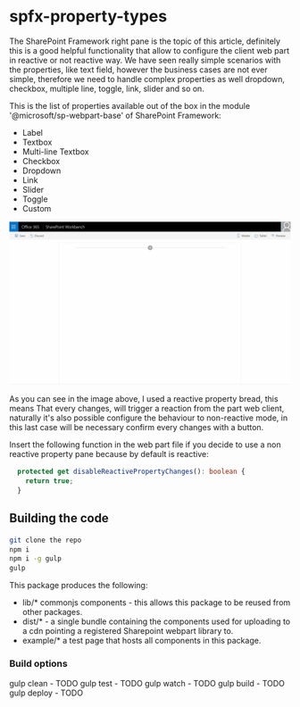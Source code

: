 # spfx-property-types

The SharePoint Framework right pane is the topic of this article, definitely this is a good helpful functionality that allow to configure the client web part in reactive or not reactive way.
We have seen really simple scenarios with the properties, like text field, however the business cases are not ever simple, therefore we need to handle complex properties as well dropdown, checkbox, multiple line, toggle, link, slider and so on.

This is the list of properties available out of the box in the module '@microsoft/sp-webpart-base' of SharePoint Framework:

* Label
* Textbox
* Multi-line Textbox
* Checkbox
* Dropdown
* Link
* Slider
* Toggle
* Custom

![alt text](https://github.com/giuleon/spfx-all-property-types/blob/master/spfx-all-property-types.gif "Demo")

As you can see in the image above, I used a reactive property bread, this means That every changes, will trigger a reaction from the part web client, naturally it's also possible configure the behaviour to non-reactive mode, in this last case will be necessary confirm every changes with a button.

Insert the following function in the web part file if you decide to use a non reactive property pane because by default is reactive:

```typescript
  protected get disableReactivePropertyChanges(): boolean {
    return true;
  }
```

## Building the code

```bash
git clone the repo
npm i
npm i -g gulp
gulp
```

This package produces the following:

* lib/* commonjs components - this allows this package to be reused from other packages.
* dist/* - a single bundle containing the components used for uploading to a cdn pointing a registered Sharepoint webpart library to.
* example/* a test page that hosts all components in this package.

### Build options

gulp clean - TODO
gulp test - TODO
gulp watch - TODO
gulp build - TODO
gulp deploy - TODO
